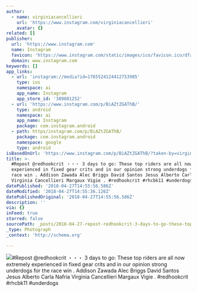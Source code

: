 ```yaml
---
author:
  - name: virginiacancellieri
    url: 'https://www.instagram.com/virginiacancellieri'
    avatar: {}
related: []
publisher:
  url: 'https://www.instagram.com'
  name: Instagram
  favicon: 'https://www.instagram.com/static/images/ico/favicon.ico/dfa85bb1fd63.ico'
  domain: www.instagram.com
keywords: []
app_links:
  - url: 'instagram://media?id=1765524124412753985'
    type: ios
    namespace: ai
    app_name: Instagram
    app_store_id: '389801252'
  - url: 'https://www.instagram.com/p/BiAZtZGAThB/'
    type: android
    namespace: ai
    app_name: Instagram
    package: com.instagram.android
  - path: https/instagram.com/p/BiAZtZGAThB/
    package: com.instagram.android
    namespace: google
    type: android
isBasedOnUrl: 'https://www.instagram.com/p/BiAZtZGAThB/?taken-by=virginiacancellieri'
title: >-
  #Repost @redhookcrit ・・・ 3 days to go: These top riders are all now extremely
  experienced in fixed gear crits and in our opinion strong underdogs for the
  race win . Addison Zawada Alec Briggs David Santos Jesus Alberto Carla Nafria
  Virginia Cancellieri Margaux Vigie . #redhookcrit #rhcbk11 #underdogs
datePublished: '2018-04-27T14:55:56.586Z'
dateModified: '2018-04-27T14:55:36.126Z'
datePublishedOriginal: '2018-04-27T14:55:56.586Z'
description: ''
via: {}
inFeed: true
starred: false
sourcePath: _posts/2018-04-27-repost-redhookcrit-3-days-to-go-these-top-riders-are.md
_type: Photograph
_context: 'http://schema.org'

---
```

![#Repost @redhookcrit ・・・ 3 days to go: These top riders are all now extremely experienced in fixed gear crits and in our opinion strong underdogs for the race win . Addison Zawada Alec Briggs David Santos Jesus Alberto Carla Nafria Virginia Cancellieri Margaux Vigie . #redhookcrit #rhcbk11 #underdogs](https://scontent-iad3-1.cdninstagram.com/vp/f706cf513e6c1e841f5628464ce1bc5d/5B786199/t51.2885-15/e35/30855891_195352254417105_3267052996386619392_n.jpg)